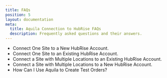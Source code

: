 ```yaml
---
title: FAQs
position: 5
layout: documentation
meta:
  title: Aquila Connection to HubRise FAQs
  description: Frequently asked questions and their answers.
---
```


[comment]: # (FAQs to create)

* Connect One Site to a New HubRise Account.
* Connect One Site to an Existing HubRise Account.
* Connect a Site with Multiple Locations to an Existing HubRise Account.
* Connect a Site with Multiple Locations to a New HubRise Account.
* How Can I Use Aquila to Create Test Orders?